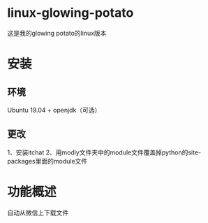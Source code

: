 # linux-glowing-potato
这是我的glowing potato的linux版本

# 安装

## 环境
Ubuntu 19.04 + openjdk（可选）
## 更改
1、安装itchat
2、用modiy文件夹中的module文件覆盖掉python的site-packages里面的module文件

# 功能概述
自动从微信上下载文件
